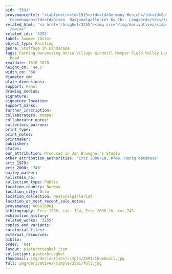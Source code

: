 ```yaml
---
pid: '3591'
provenancehtml: "<table><tr><td>1913</td><td>Germany Munich</td><td>Gallery Böhler</td></tr><tr><td>1923</td><td>Denmark
  Copenhagen</td><td>Given  Nasjonalgalleriet by Chr. Langaard</td></tr></table>"
related_html: "<a href='/brughel/3255'><img src='/img/derivatives/simple/3255/thumbnail.jpg'
  /></a>"
related_ids: '3255'
label: Summer (Oslo)
object_type: Painting
genre: Staffage in Landscape
tags: Farming Harvesting Horse Village Windmill Momper Field Valley Landscape Labor
  Road
realdate: 1610-1620
height_cm: '44.5'
width_cm: '66'
diameter_cm:
plate_dimensions:
support: Panel
drawing_medium:
signature:
signature_location:
support_marks:
further_inscription:
collaborators: momper
collaborator_notes:
collectors_patrons:
print_type:
print_notes:
printmaker:
publisher:
states:
our_attribution: Produced in Jan Brueghel's Studio
other_attribution_authorities: 'Ertz 2008-10, #749, Honig database'
ertz_1979:
ertz_2008: '749'
bailey_walker:
hollstein_no:
collection_type: Public
location_country: Norway
location_city: Oslo
location_collection: Nasjonalgalleriet
location_or_most_recent_sale_notes:
provenance: 6060|6061
bibliography: Ertz 1986, cat. 324; Ertz 2008-10, cat.749
exhibition_history:
related_works: '3255'
copies_and_variants:
curatorial_files:
external_resources:
biblio:
order: '641'
layout: pieterbrueghel_item
collection: pieterbrueghel
thumbnail: img/derivatives/simple/3591/thumbnail.jpg
full: img/derivatives/simple/3591/full.jpg
---
```

